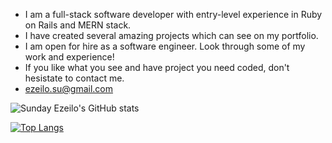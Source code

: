 - I am a full-stack software developer with entry-level experience in Ruby on Rails and MERN stack.
- I have created several amazing projects which can see on my portfolio.
- I am open for hire as a software engineer. Look through some of my work and experience!
- If you like what you see and have project you need coded, don't hesistate to contact me.
- ezeilo.su@gmail.com

![Sunday Ezeilo's GitHub stats](https://github-readme-stats.vercel.app/api?username=ezeilo-su&show_icons=true&theme=radical)

[![Top Langs](https://github-readme-stats.vercel.app/api/top-langs/?username=ezeilo-su)](https://github.com/ezeilo-su/github-readme-stats)

